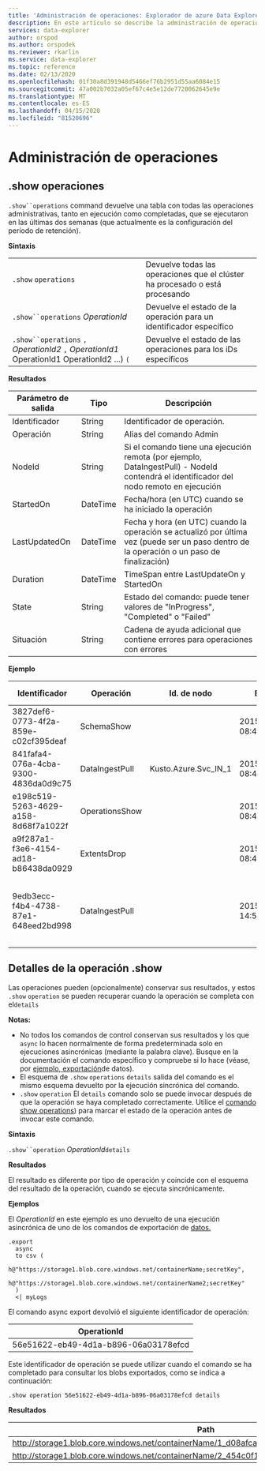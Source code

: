 ```yaml
---
title: 'Administración de operaciones: Explorador de azure Data Explorer ( Azure Data Explorer) Microsoft Docs'
description: En este artículo se describe la administración de operaciones en Azure Data Explorer.
services: data-explorer
author: orspod
ms.author: orspodek
ms.reviewer: rkarlin
ms.service: data-explorer
ms.topic: reference
ms.date: 02/13/2020
ms.openlocfilehash: 01f30a8d391948d5466ef76b2951d55aa6084e15
ms.sourcegitcommit: 47a002b7032a05ef67c4e5e12de7720062645e9e
ms.translationtype: MT
ms.contentlocale: es-ES
ms.lasthandoff: 04/15/2020
ms.locfileid: "81520696"
---
```

# <a name="operations-management"></a>Administración de operaciones

## <a name="show-operations"></a>.show operaciones

`.show``operations` command devuelve una tabla con todas las operaciones administrativas, tanto en ejecución como completadas, que se ejecutaron en las últimas dos semanas (que actualmente es la configuración del período de retención).

**Sintaxis**

|||
|---|---| 
|`.show` `operations`              |Devuelve todas las operaciones que el clúster ha procesado o está procesando 
|`.show``operations` *OperationId*|Devuelve el estado de la operación para un identificador específico 
|`.show``operations` `,` *OperationId2* `,` *OperationId1* OperationId1 OperationId2 ...) `(`|Devuelve el estado de las operaciones para los iDs específicos

**Resultados**
 
|Parámetro de salida |Tipo |Descripción 
|---|---|---
|Identificador |String |Identificador de operación.
|Operación |String |Alias del comando Admin 
|NodeId |String |Si el comando tiene una ejecución remota (por ejemplo, DataIngestPull) - NodeId contendrá el identificador del nodo remoto en ejecución 
|StartedOn |DateTime |Fecha/hora (en UTC) cuando se ha iniciado la operación 
|LastUpdatedOn |DateTime |Fecha y hora (en UTC) cuando la operación se actualizó por última vez (puede ser un paso dentro de la operación o un paso de finalización) 
|Duration |DateTime |TimeSpan entre LastUpdateOn y StartedOn 
|State |String |Estado del comando: puede tener valores de "InProgress", "Completed" o "Failed" 
|Situación |String |Cadena de ayuda adicional que contiene errores para operaciones con errores 
 
**Ejemplo**
 
|Identificador |Operación |Id. de nodo |Empezó en |Ultima actualización en |Duration |State |Situación 
|--|--|--|--|--|--|--|--
|3827def6-0773-4f2a-859e-c02cf395deaf |SchemaShow | |2015-01-06 08:47:01.0000000 |2015-01-06 08:47:01.0000000 |0001-01-01 00:00:00.0000000 |Completed | 
|841fafa4-076a-4cba-9300-4836da0d9c75 |DataIngestPull |Kusto.Azure.Svc_IN_1 |2015-01-06 08:47:02.0000000 |2015-01-06 08:48:19.0000000 |0001-01-01 00:01:17.0000000 |Completed | 
|e198c519-5263-4629-a158-8d68f7a1022f |OperationsShow | |2015-01-06 08:47:18.0000000 |2015-01-06 08:47:18.0000000 |0001-01-01 00:00:00.0000000 |Completed | 
|a9f287a1-f3e6-4154-ad18-b86438da0929 |ExtentsDrop | |2015-01-11 08:41:01.0000000 |0001-01-01 00:00:00.0000000 |0001-01-01 00:00:00.0000000 |InProgress | 
|9edb3ecc-f4b4-4738-87e1-648eed2bd998 |DataIngestPull | |2015-01-10 14:57:41.0000000 |2015-01-10 14:57:41.0000000 |0001-01-01 00:00:00.0000000 |Con error |Se modificó la colección; operación de enumeración no se puede ejecutar. 

## <a name="show-operation-details"></a>Detalles de la operación .show

Las operaciones pueden (opcionalmente) conservar sus resultados, y estos `.show` `operation` se pueden recuperar cuando la operación se completa con el`details` 

**Notas:**

* No todos los comandos de control conservan sus resultados y los que `async` lo hacen normalmente de forma predeterminada solo en ejecuciones asincrónicas (mediante la palabra clave). Busque en la documentación el comando específico y compruebe si lo hace (véase, por [ejemplo, exportación](data-export/index.md)de datos). 
* El esquema de `.show` `operations` `details` salida del comando es el mismo esquema devuelto por la ejecución sincrónica del comando. 
* `.show` `operation` El `details` comando solo se puede invocar después de que la operación se haya completado correctamente. Utilice el [comando show operations](#show-operations)) para marcar el estado de la operación antes de invocar este comando. 

**Sintaxis**

`.show``operation` *OperationId*`details`

**Resultados**

El resultado es diferente por tipo de operación y coincide con el esquema del resultado de la operación, cuando se ejecuta sincrónicamente. 

**Ejemplos**

El *OperationId* en este ejemplo es uno devuelto de una ejecución asincrónica de uno de los comandos de exportación de [datos.](../management/data-export/index.md)

```kusto 
.export 
  async 
  to csv ( 
    h@"https://storage1.blob.core.windows.net/containerName;secretKey", 
    h@"https://storage1.blob.core.windows.net/containerName2;secretKey" 
  ) 
  <| myLogs 

```
El comando async export devolvió el siguiente identificador de operación:

|OperationId|
|---|
|56e51622-eb49-4d1a-b896-06a03178efcd|

Este identificador de operación se puede utilizar cuando el comando se ha completado para consultar los blobs exportados, como se indica a continuación: 

```
.show operation 56e51622-eb49-4d1a-b896-06a03178efcd details 
```

**Resultados**

|Path|NumRecords|
|---|---|
|http://storage1.blob.core.windows.net/containerName/1_d08afcae2f044c1092b279412dcb571b.csv|10|
|http://storage1.blob.core.windows.net/containerName/2_454c0f1359e24795b6529da8a0101330.csv|15|